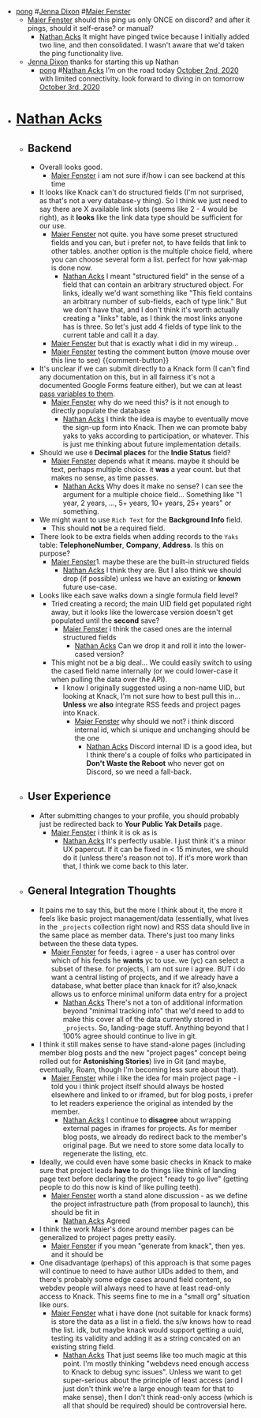 - [pong](<pong.md>) #[Jenna Dixon](<Jenna Dixon.md>) #[Maier Fenster](<Maier Fenster.md>)
    - [Maier Fenster](<Maier Fenster.md>) should this ping us only ONCE on discord? and after it pings, should it self-erase? or manual?
        - [Nathan Acks](<Nathan Acks.md>) It might have pinged twice because I initially added two line, and then consolidated. I wasn't aware that we'd taken the ping functionality live.
    - [Jenna Dixon](<Jenna Dixon.md>) thanks for starting this up Nathan 
        - [pong](<pong.md>) #[Nathan Acks](<Nathan Acks.md>) I’m on the road today [October 2nd, 2020](<October 2nd, 2020.md>) with limited connectivity. look forward to diving in on tomorrow [October 3rd, 2020](<October 3rd, 2020.md>)
- # [Nathan Acks](<Nathan Acks.md>)
    - ## Backend
        - Overall looks good.
            - [Maier Fenster](<Maier Fenster.md>) i am not sure if/how i can see backend at this time
        - It looks like Knack can't do structured fields (I'm not surprised, as that's not a very database-y thing). So I think we just need to say there are X available link slots (seems like 2 - 4 would be right), as it __looks__ like the link data type should be sufficient for our use.
            - [Maier Fenster](<Maier Fenster.md>) not quite. you have some preset structured fields and you can, but i prefer not, to have feilds that link to other tables. another option is the multiple choice field, where you can choose several form a list. perfect for how yak-map is done now.
                - [Nathan Acks](<Nathan Acks.md>) I meant "structured field" in the sense of a field that can contain an arbitrary structured object. For links, ideally we'd want something like "This field contains an arbitrary number of sub-fields, each of type link." But we don't have that, and I don't think it's worth actually creating a "links" table, as I think the most links anyone has is three. So let's just add 4 fields of type link to the current table and call it a day.
            - [Maier Fenster](<Maier Fenster.md>) but that is exactly what i did in my wireup...
            - [Maier Fenster](<Maier Fenster.md>) testing the comment button (move mouse over this line to see) {{comment-button}}
        - It's unclear if we can submit directly to a Knack form (I can't find any documentation on this, but in all fairness it's not a documented Google Forms feature either), but we can at least [pass variables to them](https://support.knack.com/hc/en-us/articles/115000997068-How-to-Use-URL-Variables-to-Pre-Populate-a-Form).
            - [Maier Fenster](<Maier Fenster.md>) why do we need this? is it not enough to directly populate the database
                - [Nathan Acks](<Nathan Acks.md>) I think the idea is maybe to eventually move the sign-up form into Knack. Then we can promote baby yaks to yaks according to participation, or whatever. This is just me thinking about future implementation details.
        - Should we use `0` **Decimal places** for the **Indie Status** field?
            - [Maier Fenster](<Maier Fenster.md>) depends what it means. maybe it should be text, perhaps multiple choice. it __was__ a year count. but that makes no sense, as time passes. 
                - [Nathan Acks](<Nathan Acks.md>) Why does it make no sense? I can see the argument for a multiple choice field... Something like "1 year, 2 years, ..., 5+ years, 10+ years, 25+ years" or something.
        - We might want to use `Rich Text` for the **Background Info** field.
            - This should __not__ be a required field.
        - There look to be extra fields when adding records to the `Yaks` table: **TelephoneNumber**, **Company**, **Address**. Is this on purpose?
            - [Maier Fenster](<Maier Fenster.md>)1. maybe these are the built-in structured fields
                - [Nathan Acks](<Nathan Acks.md>) I think they are. But I also think we should drop (if possible) unless we have an existing or __known__ future use-case.
        - Looks like each save walks down a single formula field level?
            - Tried creating a record; the main UID field get populated right away, but it looks like the lowercase version doesn't get populated until the __second__ save?
                - [Maier Fenster](<Maier Fenster.md>) i think the cased ones are the internal structured fields
                    - [Nathan Acks](<Nathan Acks.md>) Can we drop it and roll it into the lower-cased version?
            - This might not be a big deal... We could easily switch to using the cased field name internally (or we could lower-case it when pulling the data over the API).
                - I know I originally suggested using a non-name UID, but looking at Knack, I'm not sure how to best pull this in... __Unless__ we __also__ integrate RSS feeds and project pages into Knack.
                    - [Maier Fenster](<Maier Fenster.md>) why should we not? i think discord internal id, which si unique and unchanging should be the one
                        - [Nathan Acks](<Nathan Acks.md>) Discord internal ID is a good idea, but I think there's a couple of folks who participated in __Don't Waste the Reboot__ who never got on Discord, so we need a fall-back.
    - ## User Experience
        - After submitting changes to your profile, you should probably just be redirected back to **Your Public Yak Details** page.
            - [Maier Fenster](<Maier Fenster.md>) i think it is ok as is 
                - [Nathan Acks](<Nathan Acks.md>) It's perfectly usable. I just think it's a minor UX papercut. If it can be fixed in < 15 minutes, we should do it (unless there's reason not to). If it's more work than that, I think we come back to this later.
    - ## General Integration Thoughts
        - It pains me to say this, but the more I think about it, the more it feels like basic project management/data (essentially, what lives in the `_projects` collection right now) and RSS data should live in the same place as member data. There's just too many links between the these data types.
            - [Maier Fenster](<Maier Fenster.md>) for feeds, i agree - a user has control over which of his feeds he **wants** yc to use. we (yc) can select a subset of these. for projects, I am not sure i agree. BUT i do want a central listing of projects, and if we already have a database, what better place than knack for it? also,knack allows us to enforce minimal uniform data entry for a project 
                - [Nathan Acks](<Nathan Acks.md>) There's not a ton of additional information beyond "minimal tracking info" that we'd need to add to make this cover all of the data currently stored in `_projects`. So, landing-page stuff. Anything beyond that I 100% agree should continue to live in git.
        - I think it still makes sense to have stand-alone pages (including member blog posts and the new "project pages" concept being rolled out for __Astonishing Stories__) live in Git (and maybe, eventually, Roam, though I'm becoming less sure about that).
            - [Maier Fenster](<Maier Fenster.md>) while i like the idea for main project page - i told you i think project itself should always be hosted elsewhere and linked to or iframed, but for blog posts, i prefer to let readers experience the original as intended by the member.
                - [Nathan Acks](<Nathan Acks.md>) I continue to __disagree__ about wrapping external pages in iframes for projects. As for member blog posts, we already do redirect back to the member's original page. But we need to store some data locally to regenerate the listing, etc.
        - Ideally, we could even have some basic checks in Knack to make sure that project leads __have__ to do things like think of landing page text before declaring the project "ready to go live" (getting people to do this now is kind of like pulling teeth).
            - [Maier Fenster](<Maier Fenster.md>) worth a stand alone discussion - as we define the project infrastructure path (from proposal to launch), this should be fit in
                - [Nathan Acks](<Nathan Acks.md>) Agreed
        - I think the work Maier's done around member pages can be generalized to project pages pretty easily.
            - [Maier Fenster](<Maier Fenster.md>) if you mean "generate from knack", then yes. and it should be
        - One disadvantage (perhaps) of this approach is that some pages will continue to need to have author UIDs added to them, and there's probably some edge cases around field content, so webdev people will always need to have at least read-only access to Knack. This seems fine to me in a "small org" situation like ours.
            - [Maier Fenster](<Maier Fenster.md>) what i have done (not suitable for knack forms) is store the data as a list in a field. the s/w knows how to read the list. idk, but maybe knack would support getting a uuid, testing its validity and adding it as a string concated on an existing string field.
                - [Nathan Acks](<Nathan Acks.md>) That just seems like too much magic at this point. I'm mostly thinking "webdevs need enough access to Knack to debug sync issues". Unless we want to get super-serious about the principle of least access (and I just don't think we're a large enough team for that to make sense), then I don't think read-only access (which is all that should be required) should be controversial here.
